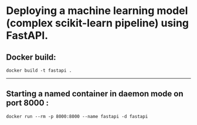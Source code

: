 # Deploying a machine learning model (complex scikit-learn pipeline) using FastAPI.
  
## Docker build:

``` docker build -t fastapi . ```  
  
--------------------------------------------------------------------------------

## Starting a named container in daemon mode on port 8000 :

``` docker run --rm -p 8000:8000 --name fastapi -d fastapi ``` 

